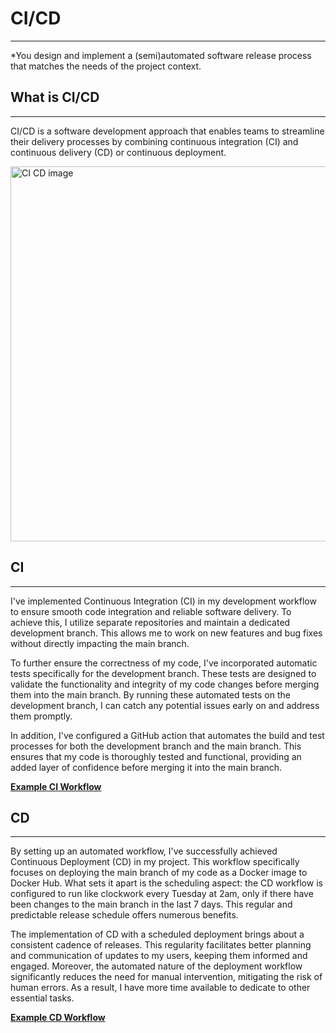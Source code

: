 
# CI/CD
***

*You design and implement a (semi)automated software release process that matches the needs of the project context.

## What is CI/CD
***

CI/CD is a software development approach that enables teams to streamline their delivery processes by combining continuous integration (CI) and continuous delivery (CD) or continuous deployment.

<img src="https://github.com/BramVerkuijlen/Portfolio-S3/assets/95694367/c640e81c-5fcf-4f04-92fd-deff7d3e0f1b" alt="CI CD image" width="600">

## CI
***
I've implemented Continuous Integration (CI) in my development workflow to ensure smooth code integration and reliable software delivery. To achieve this, I utilize separate repositories and maintain a dedicated development branch. This allows me to work on new features and bug fixes without directly impacting the main branch.

To further ensure the correctness of my code, I've incorporated automatic tests specifically for the development branch. These tests are designed to validate the functionality and integrity of my code changes before merging them into the main branch. By running these automated tests on the development branch, I can catch any potential issues early on and address them promptly.

In addition, I've configured a GitHub action that automates the build and test processes for both the development branch and the main branch. This ensures that my code is thoroughly tested and functional, providing an added layer of confidence before merging it into the main branch.

[**Example CI Workflow**](https://github.com/Phantom-works/Adviser-Front-End/actions)

## CD
***

By setting up an automated workflow, I've successfully achieved Continuous Deployment (CD) in my project. This workflow specifically focuses on deploying the main branch of my code as a Docker image to Docker Hub. What sets it apart is the scheduling aspect: the CD workflow is configured to run like clockwork every Tuesday at 2am, only if there have been changes to the main branch in the last 7 days. This regular and predictable release schedule offers numerous benefits.

The implementation of CD with a scheduled deployment brings about a consistent cadence of releases. This regularity facilitates better planning and communication of updates to my users, keeping them informed and engaged. Moreover, the automated nature of the deployment workflow significantly reduces the need for manual intervention, mitigating the risk of human errors. As a result, I have more time available to dedicate to other essential tasks.

[**Example CD Workflow**](https://github.com/Phantom-works/Adviser-Front-End/actions)
